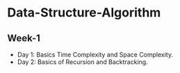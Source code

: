# Data-Structure-Algorithm

## Week-1
- Day 1: Basics Time Complexity and Space Complexity.
- Day 2: Basics of Recursion and Backtracking.
